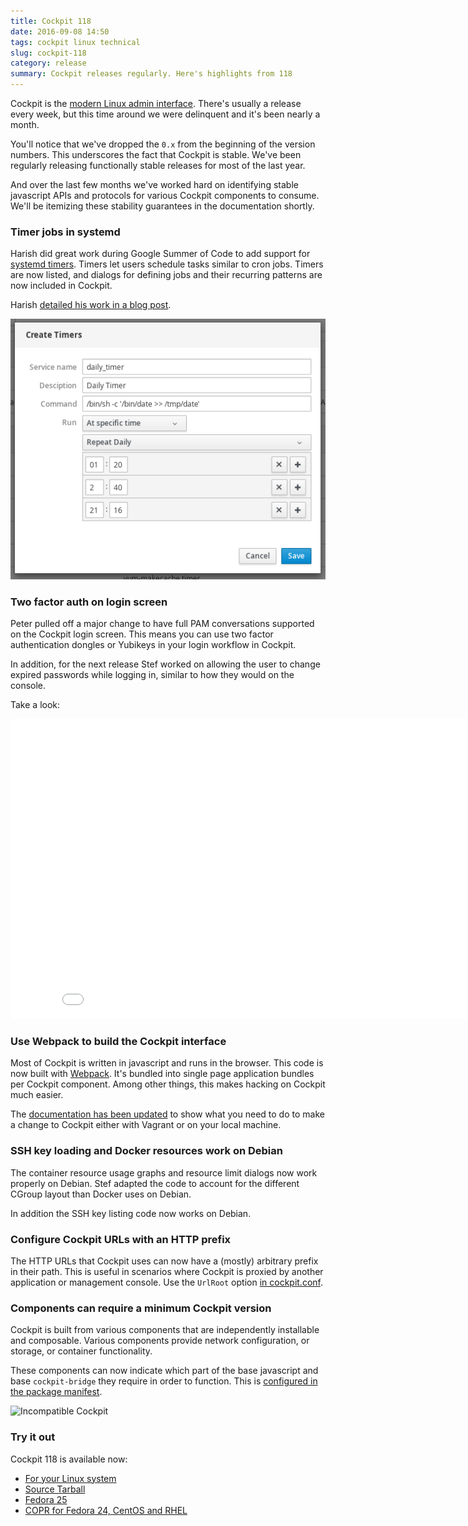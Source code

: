 ```yaml
---
title: Cockpit 118
date: 2016-09-08 14:50
tags: cockpit linux technical
slug: cockpit-118
category: release
summary: Cockpit releases regularly. Here's highlights from 118
---
```


Cockpit is the [modern Linux admin interface](http://cockpit-project.org/). There's usually
a release every week, but this time around we were delinquent and it's been nearly a month.

You'll notice that we've dropped the ```0.x``` from the beginning of the
version numbers. This underscores the fact that Cockpit is stable. We've been
regularly releasing functionally stable releases for most of the last year.

And over the last few months we've worked hard on identifying stable javascript
APIs and protocols for various Cockpit components to consume. We'll be itemizing
these stability guarantees in the documentation shortly.

### Timer jobs in systemd

Harish did great work during Google Summer of Code to add support for
[systemd timers](https://www.freedesktop.org/software/systemd/man/systemd.timer.html).
Timers let users schedule tasks similar to cron jobs. Timers are now listed,
and dialogs for defining jobs and their recurring patterns are now included
in Cockpit.

Harish [detailed his work in a blog post](https://medium.com/@harishanand95/gsoc-creating-timers-in-cockpit-f4034c79df51#.wdq8gtdxc).

![Timers](/images/cockpit-timers.png)

### Two factor auth on login screen

Peter pulled off a major change to have full PAM conversations supported
on the Cockpit login screen. This means you can use two factor
authentication dongles or Yubikeys in your login workflow in Cockpit.

In addition, for the next release Stef worked on allowing the user to
change expired passwords while logging in, similar to how they would
on the console.

Take a look:

<iframe width="853" height="480" src="//youtube.com/embed/gXsOt6zgBs4?rel=0"
frameborder="0" allowfullscreen></iframe>

### Use Webpack to build the Cockpit interface

Most of Cockpit is written in javascript and runs in the browser. This
code is now built with [Webpack](https://webpack.github.io/). It's bundled
into single page application bundles per Cockpit component. Among
other things, this makes hacking on Cockpit much easier.

The [documentation has been updated](https://github.com/cockpit-project/cockpit/blob/master/HACKING.md)
to show what you need to do to make a change to Cockpit either with
Vagrant or on your local machine.

### SSH key loading and Docker resources work on Debian

The container resource usage graphs and resource limit dialogs now
work properly on Debian. Stef adapted the code to account for the different
CGroup layout than Docker uses on Debian.

In addition the SSH key listing code now works on Debian.

### Configure Cockpit URLs with an HTTP prefix

The HTTP URLs that Cockpit uses can now have a (mostly) arbitrary prefix
in their path. This is useful in scenarios where Cockpit is proxied by
another application or management console. Use the ```UrlRoot``` option
[in cockpit.conf](http://cockpit-project.org/guide/latest/cockpit.conf.5.html).

### Components can require a minimum Cockpit version

Cockpit is built from various components that are independently installable
and composable. Various components provide network configuration, or storage,
or container functionality.

These components can now indicate which part of the base javascript and base
```cockpit-bridge``` they require in order to function. This is
[configured in the package manifest](http://cockpit-project.org/guide/latest/packages.html#package-manifest).

![Incompatible Cockpit](/images/cockpit-incompatible.png)

### Try it out

Cockpit 118 is available now:

 * [For your Linux system](http://cockpit-project.org/running.html)
 * [Source Tarball](https://github.com/cockpit-project/cockpit/releases/tag/118)
 * [Fedora 25](https://bodhi.fedoraproject.org/updates/cockpit-118-1.fc25)
 * [COPR for Fedora 24, CentOS and RHEL](https://copr.fedoraproject.org/coprs/g/cockpit/cockpit-preview/)
